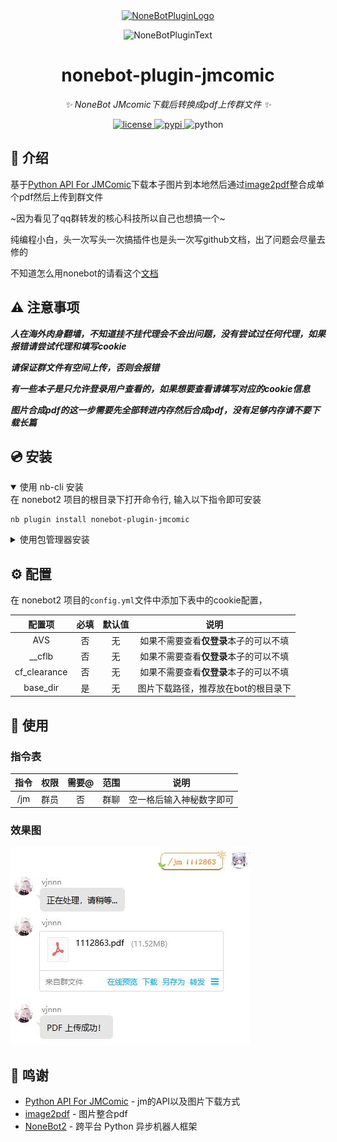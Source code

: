 <div align="center">
  <a href="https://v2.nonebot.dev/store"><img src="https://github.com/A-kirami/nonebot-plugin-template/blob/resources/nbp_logo.png" width="180" height="180" alt="NoneBotPluginLogo"></a>
  <br>
  <p><img src="https://github.com/A-kirami/nonebot-plugin-template/blob/resources/NoneBotPlugin.svg" width="240" alt="NoneBotPluginText"></p>
</div>

<div align="center">

# nonebot-plugin-jmcomic

_✨ NoneBot JMcomic下载后转换成pdf上传群文件 ✨_


<a href="./LICENSE">
    <img src="https://img.shields.io/github/license/watshon14/nonebot-plugin-jmcomic.svg" alt="license">
</a>
<a href="https://pypi.python.org/pypi/nonebot-plugin-jmcomic.svg">
    <img src="https://img.shields.io/pypi/v/nonebot-plugin-jmcomic.svg" alt="pypi">
</a>
<img src="https://img.shields.io/badge/python-3.9+-blue.svg" alt="python">

</div>


## 📖 介绍

基于[Python API For JMComic](https://github.com/hect0x7/JMComic-Crawler-Python)下载本子图片到本地然后通过[image2pdf](https://github.com/salikx/image2pdf)整合成单个pdf然后上传到群文件

~因为看见了qq群转发的核心科技所以自己也想搞一个~

纯编程小白，头一次写头一次搞插件也是头一次写github文档，出了问题会尽量去修的

不知道怎么用nonebot的请看这个[文档](https://github.com/Refound-445/nonebot-plugin-nailongremove/blob/main/docs/tutorial.md)

## ⚠️ 注意事项

***人在海外肉身翻墙，不知道挂不挂代理会不会出问题，没有尝试过任何代理，如果报错请尝试代理和填写cookie***

***请保证群文件有空间上传，否则会报错***

***有一些本子是只允许登录用户查看的，如果想要查看请填写对应的cookie信息***

***图片合成pdf的这一步需要先全部转进内存然后合成pdf，没有足够内存请不要下载长篇***

## 💿 安装

<details open>
<summary>使用 nb-cli 安装</summary>
在 nonebot2 项目的根目录下打开命令行, 输入以下指令即可安装

    nb plugin install nonebot-plugin-jmcomic

</details>

<details>
<summary>使用包管理器安装</summary>
在 nonebot2 项目的插件目录下, 打开命令行, 根据你使用的包管理器, 输入相应的安装命令

<details>
<summary>pip</summary>

    pip install nonebot-plugin-jmcomic
</details>
<details>
<summary>pdm</summary>

    pdm add nonebot-plugin-jmcomic
</details>
<details>
<summary>poetry</summary>

    poetry add nonebot-plugin-jmcomic
</details>
<details>
<summary>conda</summary>

    conda install nonebot-plugin-jmcomic
</details>

打开 nonebot2 项目根目录下的 `pyproject.toml` 文件, 在 `[tool.nonebot]` 部分追加写入

    plugins = ["nonebot-plugin-jmcomic"]

</details>

## ⚙️ 配置

在 nonebot2 项目的`config.yml`文件中添加下表中的cookie配置，

| 配置项 | 必填 | 默认值 | 说明 |
|:-----:|:----:|:----:|:----:|
| AVS | 否 | 无 | 如果不需要查看**仅登录**本子的可以不填 |
| __cflb | 否 | 无 | 如果不需要查看**仅登录**本子的可以不填 |
| cf_clearance | 否 | 无 | 如果不需要查看**仅登录**本子的可以不填 |
| base_dir | 是 | 无 | 图片下载路径，推荐放在bot的根目录下 |



## 🎉 使用
### 指令表
| 指令 | 权限 | 需要@ | 范围 | 说明 |
|:-----:|:----:|:----:|:----:|:----:|
| /jm | 群员 | 否 | 群聊 | 空一格后输入神秘数字即可 |

### 效果图
![下载效果图](./doc/sample_screenshot.jpg)


## 🙏 鸣谢

- [Python API For JMComic](https://github.com/hect0x7/JMComic-Crawler-Python) - jm的API以及图片下载方式
- [image2pdf](https://github.com/salikx/image2pdf) - 图片整合pdf
- [NoneBot2](https://github.com/nonebot/nonebot2) - 跨平台 Python 异步机器人框架

